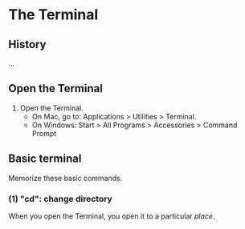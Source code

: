 # The Terminal

## History

...

## Open the Terminal

1. Open the Terminal.
	* On Mac, go to: Applications > Utilities > Terminal.
	* On Windows: Start > All Programs > Accessories > Command Prompt

## Basic terminal

Memorize these basic commands.

### (1) "cd": change directory

When you open the Terminal, you open it to a particular *place*.